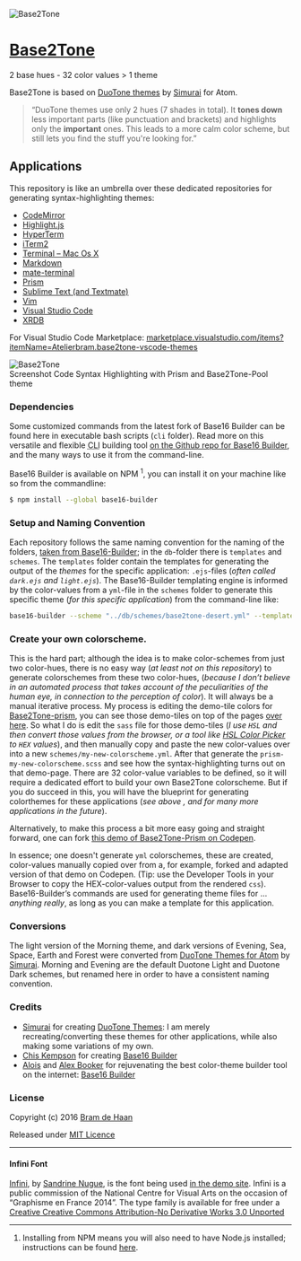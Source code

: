 ![Base2Tone](http://base2t.one/assets/img/svg/logo-infini_896x176.svg "Logo Base2Tone")

# [Base2Tone](http://base2t.one/)
2 base hues - 32 color values > 1 theme

Base2Tone is based on [DuoTone themes](http://simurai.com/projects/2016/01/01/duotone-themes) by [Simurai](http://simurai.com/) for Atom.

> “DuoTone themes use only 2 hues (7 shades in total). It __tones down__ less important parts (like punctuation and brackets) and highlights only the __important__ ones. This leads to a more calm color scheme, but still lets you find the stuff you're looking for.”

## Applications
This repository is like an umbrella over these dedicated repositories for generating syntax-highlighting themes:

- [CodeMirror](https://github.com/atelierbram/Base2Tone-codemirror)
- [Highlight.js](https://github.com/atelierbram/Base2Tone-highlight.js)
- [HyperTerm](https://github.com/atelierbram/Base2Tone-hyperterm)
- [iTerm2](https://github.com/atelierbram/Base2Tone-iterm2)
- [Terminal – Mac Os X](https://github.com/atelierbram/Base2Tone-terminal)
- [Markdown](https://github.com/atelierbram/Base2Tone-markdown)
- [mate-terminal](https://github.com/llimllib/Base2Tone-mate)
- [Prism](https://github.com/atelierbram/Base2Tone-prism)
- [Sublime Text (and Textmate)](https://github.com/atelierbram/Base2Tone-sublime-text)
- [Vim](https://github.com/atelierbram/Base2Tone-vim)
- [Visual Studio Code](https://github.com/atelierbram/Base2Tone-VSCode-Themes)
- [XRDB](https://github.com/atelierbram/Base2Tone-xrdb)

For Visual Studio Code Marketplace: [marketplace.visualstudio.com/items?itemName=Atelierbram.base2tone-vscode-themes](https://marketplace.visualstudio.com/items?itemName=Atelierbram.base2tone-vscode-themes)

![Base2Tone](http://atelierbram.github.io/Base2Tone/assets/img/png/screenshot-prism_696x461.png "Screenshot Code Highlighting of Base2Tone Pool theme for Prism")
<br/>
Screenshot Code Syntax Highlighting with Prism and Base2Tone-Pool theme

### Dependencies
 Some customized commands from the latest fork of Base16 Builder can be found here in executable bash scripts (`cli` folder). Read more on this versatile and flexible <abbr title="Command Line Interface">CLI</abbr> building tool [on the Github repo for Base16 Builder](https://github.com/base16-builder/base16-builder), and the many ways to use it from the command-line.

Base16 Builder is available on NPM <sup>1</sup>, you can install it on your machine like so from the commandline:

```bash
$ npm install --global base16-builder
```

### Setup and Naming Convention
Each repository follows the same naming convention for the naming of the folders, [taken from Base16-Builder](https://github.com/base16-builder/base16-builder); in the `db`-folder there is `templates` and `schemes`. The `templates` folder contain the templates for generating the output of the _themes_ for the specific application: `.ejs`-files (_often called `dark.ejs` and `light.ejs`_). The Base16-Builder templating engine is informed by the color-values from a `yml`-file in the `schemes` folder to generate this specific theme (_for this specific application_) from the command-line like:

```bash
base16-builder --scheme "../db/schemes/base2tone-desert.yml" --template "../db/templates/prism/prism.scss.ejs" > "../output/prism/_prism-base2tone-desert.scss"
```

### Create your own colorscheme.
This is the hard part; although the idea is to make color-schemes from just two color-hues, there is no easy way (_at least not on this repository_) to generate colorschemes from these two color-hues, (_because I don’t believe in an automated process that takes account of the peculiarities of the human eye, in connection to the perception of color_). It will always be a manual iterative process. My process is editing the demo-tile colors for [Base2Tone-prism](https://github.com/atelierbram/Base2Tone-prism), you can see those demo-tiles on top of the pages [over here](http://atelierbram.github.io/Base2Tone-prism/demo/evening/dark/). So what I do is edit the `sass` file for those demo-tiles (_I use `HSL` and then convert those values from the browser, or a tool like [HSL Color Picker](http://hslpicker.com/) to `HEX` values_), and then manually copy and paste the new color-values over into a new `schemes/my-new-colorscheme.yml`. After that generate the `prism-my-new-colorscheme.scss` and see how the syntax-highlighting turns out on that demo-page. There are 32 color-value variables to be defined, so it will require a dedicated effort to build your own Base2Tone colorscheme. But if you do succeed in this, you will have the blueprint for generating colorthemes for these applications (_see above , and for many more applications in the future_).

Alternatively, to make this process a bit more easy going and straight forward, one can fork [this demo of Base2Tone-Prism on Codepen](http://codepen.io/atelierbram/pen/WrjVyv/).

In essence; one doesn't generate `yml` colorschemes, these are created, color-values manually copied over from a, for example, forked and adapted version of that demo on Codepen. (Tip: use the Developer Tools in your Browser to copy the HEX-color-values output from the rendered `css`). Base16-Builder’s commands are used for generating theme files for ... _anything really_, as long as you can make a template for this application.

### Conversions
The light version of the Morning theme, and dark versions of Evening, Sea, Space, Earth and Forest were converted from [DuoTone Themes for Atom](http://simurai.com/projects/2016/01/01/duotone-themes) by [Simurai](http//simurai.com). Morning and Evening are the default Duotone Light and Duotone Dark schemes, but renamed here in order to have a consistent naming convention.

### Credits
- [Simurai](http//simurai.com) for creating [DuoTone Themes](http://simurai.com/projects/2016/01/01/duotone-themes): I am merely recreating/converting these themes for other applications, while also making some variations of my own.
- [Chis Kempson](http://github.com/chriskempson) for creating [Base16 Builder](http://http://github.com/chriskempson/base16-builder)
- [Alois](https://github.com/aloisdg) and [Alex Booker](https://github.com/bookercodes) for rejuvenating the best color-theme builder tool on the internet: [Base16 Builder](https://github.com/base16-builder/base16-builder)

### License
Copyright (c) 2016 [Bram de Haan](http://atelierbramdehaan.nl/)

Released under [MIT Licence](http://atelierbram.mit-license.org)

---

#### Infini Font
[Infini](http://www.cnap.graphismeenfrance.fr/infini/en/), by [Sandrine Nugue](//www.sandrinenugue.com/), is the font being used [in the demo site](http://base2t.one). Infini is a public commission of the National Centre for Visual Arts on the occasion of “Graphisme en France 2014”. The type family is available for free under a [Creative Creative Commons Attribution-No Derivative Works 3.0 Unported](http://creativecommons.org/licenses/by-nd/3.0/)

---

1. Installing from NPM means you will also need to have Node.js installed; instructions can be found [here](https://docs.npmjs.com/getting-started/installing-node).
